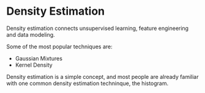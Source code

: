 # Density Estimation
Density estimation connects unsupervised learning, feature engineering and data
modeling.

Some of the most popular techniques are:
* Gaussian Mixtures
* Kernel Density

Density estimation is a simple concept, and most people are already familiar
with one common density estimation techninque, the histogram.


